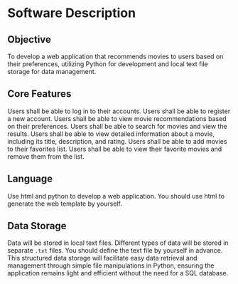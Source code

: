 # Software Description

## Objective
To develop a web application that recommends movies to users based on their preferences, utilizing Python for development and local text file storage for data management.


## Core Features
Users shall be able to log in to their accounts.
Users shall be able to register a new account.
Users shall be able to view movie recommendations based on their preferences.
Users shall be able to search for movies and view the results.
Users shall be able to view detailed information about a movie, including its title, description, and rating.
Users shall be able to add movies to their favorites list.
Users shall be able to view their favorite movies and remove them from the list.
## Language

Use html and python to develop a web application.
You should use html to generate the web template by yourself.
## Data Storage
Data will be stored in local text files.
Different types of data will be stored in separate `.txt` files.
You should define the text file by yourself in advance.
This structured data storage will facilitate easy data retrieval and management through simple file manipulations in Python, ensuring the application remains light and efficient without the need for a SQL database.
